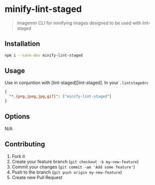 # minify-lint-staged

> Imagemin CLI for minifying images designed to be used with lint-staged

## Installation

```sh
npm i --save-dev minify-lint-staged
```

## Usage

Use in conjuntion with [lint-staged][lint-staged]. In your `.lintstagedrc`

```json
{
  "*.{png,jpeg,jpg,gif}": ["minify-lint-staged"]
}
```

## Options

N/A

## Contributing

1. Fork it
2. Create your feature branch (`git checkout -b my-new-feature`)
3. Commit your changes (`git commit -am 'Add some feature'`)
4. Push to the branch (`git push origin my-new-feature`)
5. Create new Pull Request
